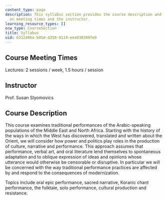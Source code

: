 ```yaml
---
content_type: page
description: This syllabus section provides the course description and information
  on meeting times and the instructor.
learning_resource_types: []
ocw_type: CourseSection
title: Syllabus
uid: 6312446a-b05d-d258-9114-eea938300fe9
---
```


Course Meeting Times
--------------------

Lectures: 2 sessions / week, 1.5 hours / session

Instructor
----------

Prof. Susan Slyomovics

Course Description
------------------

This course examines traditional performances of the Arabic-speaking populations of the Middle East and North Africa. Starting with the history of the ways in which the West has discovered, translated and written about the Orient, we will consider how power and politics play roles in the production of culture, narrative and performance. This approach assumes that performance, verbal art, and oral literature lend themselves to spontaneous adaptation and to oblique expression of ideas and opinions whose utterance would otherwise be censorable or disruptive. In particular we will be concerned with the way traditional performance practices are affected by and respond to the consequences of modernization.

Topics include oral epic performance, sacred narrative, Koranic chant performance, the folktale, solo performance, cultural production and resistance.